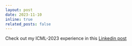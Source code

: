 ```yaml
---
layout: post
date: 2023-11-10
inline: true
related_posts: false
---
```


Check out my ICML-2023 experience in this [Linkedin post](https://www.linkedin.com/posts/murari-mandal_icml2023-machineunlearning-artificialintelligence-activity-7090583782881173504-DJJj?utm_source=share&utm_medium=member_desktop)
